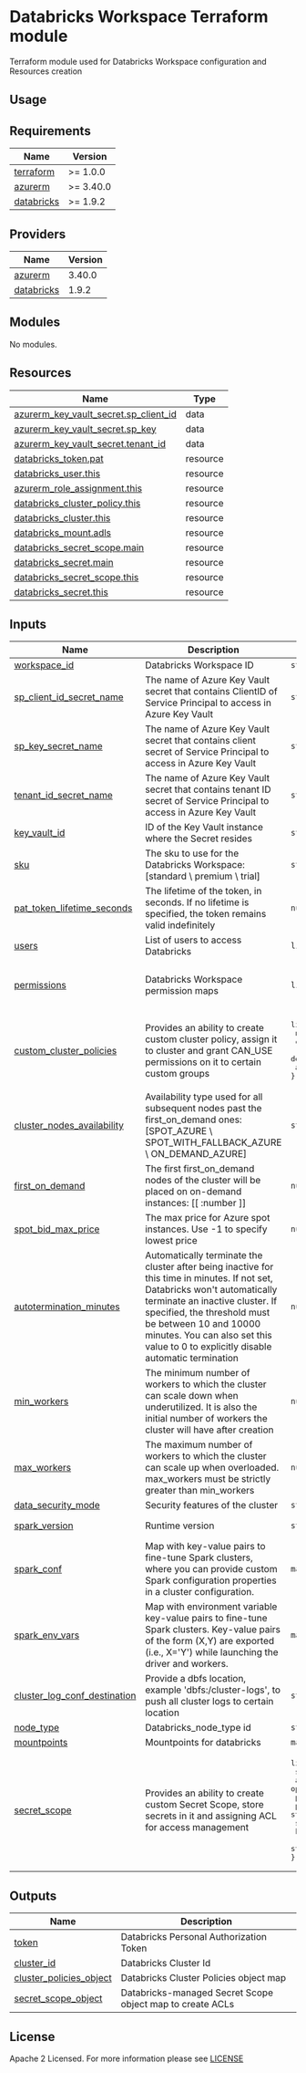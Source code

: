 # Databricks Workspace Terraform module
Terraform module used for Databricks Workspace configuration and Resources creation

## Usage

<!-- BEGIN_TF_DOCS -->
## Requirements

| Name                                                                         | Version   |
| ---------------------------------------------------------------------------- | --------- |
| <a name="requirement_terraform"></a> [terraform](#requirement\_terraform)    | >= 1.0.0  |
| <a name="requirement_azurerm"></a> [azurerm](#requirement\_azurerm)          | >= 3.40.0 |
| <a name="requirement_databricks"></a> [databricks](#requirement\_databricks) | >= 1.9.2  |

## Providers

| Name                                                                   | Version |
| ---------------------------------------------------------------------- | ------- |
| <a name="provider_azurerm"></a> [azurerm](#provider\_azurerm)          | 3.40.0  |
| <a name="provider_databricks"></a> [databricks](#provider\_databricks) | 1.9.2   |

## Modules

No modules.

## Resources

| Name                                                                                                                                      | Type     |
| ----------------------------------------------------------------------------------------------------------------------------------------- | -------- |
| [azurerm_key_vault_secret.sp_client_id](https://registry.terraform.io/providers/hashicorp/azurerm/latest/docs/resources/key_vault_secret) | data     |
| [azurerm_key_vault_secret.sp_key](https://registry.terraform.io/providers/hashicorp/azurerm/latest/docs/resources/key_vault_secret)       | data     |
| [azurerm_key_vault_secret.tenant_id](https://registry.terraform.io/providers/hashicorp/azurerm/latest/docs/resources/key_vault_secret)    | data     |
| [databricks_token.pat](https://registry.terraform.io/providers/databricks/databricks/latest/docs/resources/token)                         | resource |
| [databricks_user.this](https://registry.terraform.io/providers/databricks/databricks/latest/docs/resources/user)                          | resource |
| [azurerm_role_assignment.this](https://registry.terraform.io/providers/hashicorp/azurerm/latest/docs/resources/role_assignment)           | resource |
| [databricks_cluster_policy.this](https://registry.terraform.io/providers/databricks/databricks/latest/docs/resources/cluster_policy)      | resource |
| [databricks_cluster.this](https://registry.terraform.io/providers/databricks/databricks/latest/docs/resources/cluster)                    | resource |
| [databricks_mount.adls](https://registry.terraform.io/providers/databricks/databricks/latest/docs/resources/mount)                        | resource |
| [databricks_secret_scope.main](https://registry.terraform.io/providers/databricks/databricks/latest/docs/resources/secret_scope)          | resource |
| [databricks_secret.main](https://registry.terraform.io/providers/databricks/databricks/latest/docs/resources/secret)          | resource |
| [databricks_secret_scope.this](https://registry.terraform.io/providers/databricks/databricks/latest/docs/resources/secret_scope)          | resource |
| [databricks_secret.this](https://registry.terraform.io/providers/databricks/databricks/latest/docs/resources/secret)                      | resource |

## Inputs

| Name                                                                                                                          | Description                                                                                                                                                                                                                                                                                                 | Type                | Default                                                                                                          | Required |
|-------------------------------------------------------------------------------------------------------------------------------|-------------------------------------------------------------------------------------------------------------------------------------------------------------------------------------------------------------------------------------------------------------------------------------------------------------|---------------------|------------------------------------------------------------------------------------------------------------------|:--------:|
| <a name="input_workspace_id"></a> [workspace\_id](#input\_workspace\_id) | Databricks Workspace ID | `string` | n/a                                                                                                              | yes |
| <a name="input_sp_client_id_secret_name"></a> [sp\_client\_id\_secret\_name](#input\_sp\_client\_id\_secret\_name) | The name of Azure Key Vault secret that contains ClientID of Service Principal to access in Azure Key Vault | `string`| n/a                                                                                                              | yes |
| <a name="input_sp_key_secret_name"></a> [sp\_key\_secret\_name](#input\_sp\_key\_secret\_name)| The name of Azure Key Vault secret that contains client secret of Service Principal to access in Azure Key Vault | `string` | n/a                                                                                                              | yes |
| <a name="input_tenant_id_secret_name"></a> [tenant\_id\_secret\_name](#input\_tenant\_id\_secret\_name)| The name of Azure Key Vault secret that contains tenant ID secret of Service Principal to access in Azure Key Vault | `string` | n/a                                                                                                              | yes |
| <a name="input_key_vault_id"></a> [key\_vault\_id](#input\_key\_vault\_id) | ID of the Key Vault instance where the Secret resides | `string` | n/a                                                                                                              | yes |
| <a name="input_sku"></a> [sku](#input\_sku) | The sku to use for the Databricks Workspace: [standard \ premium \ trial] | `string` | "standard"                                                                                                       |    no    |
| <a name="input_pat_token_lifetime_seconds"></a> [pat\_token\_lifetime\_seconds](#input\_pat\_token\_lifetime\_seconds) | The lifetime of the token, in seconds. If no lifetime is specified, the token remains valid indefinitely | `number` | 315569520                                                                                                        | no |
| <a name="input_users"></a> [users](#input\_users)| List of users to access Databricks | `list(string)` | [] | no |
| <a name="input_permissions"></a> [permissions](#input\_permissions)| Databricks Workspace permission maps | `list(map(string))` | <pre> [{   <br>   object_id = null   <br>   role      = null <br> }] </pre> | no |
| <a name="input_custom_cluster_policies"></a> [custom\_cluster\_policies](#input\_custom\_cluster\_policies)  | Provides an ability to create custom cluster policy, assign it to cluster and grant CAN_USE permissions on it to certain custom groups | <pre>list(object({<br>  name       = string<br>  can_use    = list(string)<br>  definition = any<br>  assigned   = bool<br>}))</pre>  | <pre>[{<br>  name       = null<br>  can_use    = null<br>  definition = null<br>  assigned   = false<br>}]</pre> | no |
| <a name="input_cluster_nodes_availability"></a> [cluster\_nodes\_availability](#input\_cluster\_nodes\_availability) | Availability type used for all subsequent nodes past the first_on_demand ones: [SPOT_AZURE \  SPOT_WITH_FALLBACK_AZURE \  ON_DEMAND_AZURE] | `string` | null                                                                                                             | no |
| <a name="input_first_on_demand"></a> [first\_on\_demand](#input\_first\_on\_demand)| The first first_on_demand nodes of the cluster will be placed on on-demand instances: [[ \:number ]] | `number` | 0                                                                                                                | no |
| <a name="input_spot_bid_max_price"></a> [spot\_bid\_max\_price](#input\_spot\_bid\_max\_price) | The max price for Azure spot instances. Use -1 to specify lowest price | `number` | -1                                                                                                               | no |
| <a name="input_autotermination_minutes"></a> [autotermination\_minutes](#input\_autotermination\_minutes) | Automatically terminate the cluster after being inactive for this time in minutes. If not set, Databricks won't automatically terminate an inactive cluster. If specified, the threshold must be between 10 and 10000 minutes. You can also set this value to 0 to explicitly disable automatic termination | `number`| 15                                                                                                               | no |
| <a name="input_min_workers"></a> [min\_workers](#input\_min\_workers)| The minimum number of workers to which the cluster can scale down when underutilized. It is also the initial number of workers the cluster will have after creation | `number` | 1                                                                                                                | no |
| <a name="input_max_workers"></a> [max\_workers](#input\_max\_workers) | The maximum number of workers to which the cluster can scale up when overloaded. max_workers must be strictly greater than min_workers  | `number` | 2                                                                                                                | no |
| <a name="input_data_security_mode"></a> [data\_security\_mode](#input\_data\_security\_mode) | Security features of the cluster  | `string` | "NONE" | no |
| <a name="input_spark_version"></a> [spark\_version](#input\_spark\_version)  | Runtime version | `string` | "11.3.x-scala2.12"                                                                                               | no |
| <a name="input_spark_conf"></a> [spark\_conf](#input\_spark\_conf)| Map with key-value pairs to fine-tune Spark clusters, where you can provide custom Spark configuration properties in a cluster configuration. | `map(any)`  | {}                                                                                                               | no |
| <a name="input_spark_env_vars"></a> [spark_env_vars](#input\_spark_env_vars)| Map with environment variable key-value pairs to fine-tune Spark clusters. Key-value pairs of the form (X,Y) are exported (i.e., X='Y') while launching the driver and workers.| `map(any)`| {}                                                                                                               | no |
| <a name="input_cluster_log_conf_destination"></a> [cluster\_log\_conf\_destination](#input\_cluster\_log\_conf\_destination)  | Provide a dbfs location, example 'dbfs:/cluster-logs', to push all cluster logs to certain location | `string` | " "                                                                                                               | no |
| <a name="input_node_type"></a> [node\_type](#input\_node\_type)| Databricks_node_type id | `string` | "Standard_D3_v2"                                                                                                 | no |
| <a name="input_mountpoints"></a> [mountpoints](#input\_mountpoints) | Mountpoints for databricks | `map(any)`| null                                                                                                             | no |
| <a name="input_secret_scope"></a> [secret\_scope](#input\_secret\_scope) | Provides an ability to create custom Secret Scope, store secrets in it and assigning ACL for access management | <pre>list(object({<br>  scope_name = string<br>  acl = optional(list(object({<br>    principal  = string<br>    permission = string<br>  secrets = optional(list(object({<br>    key          = string<br>    string_value = string<br>})))<br></pre>  |  <pre>default = [{<br>  scope_name = null<br>  acl        = null<br>  can_use    = null<br>  secrets    = null<br>}]</pre>  | no |



## Outputs

| Name                                                                 | Description                             |
| -------------------------------------------------------------------- | --------------------------------------- |
| <a name="output_token"></a> [token](#output\_token)                  | Databricks Personal Authorization Token |
| <a name="output_cluster_id"></a> [cluster\_id](#output\_cluster\_id) | Databricks Cluster Id                   |
| <a name="output_cluster_policies_object"></a> [cluster\_policies\_object](#output\_cluster\_policies\_object) | Databricks Cluster Policies object map |
| <a name="output_secret_scope_object"></a> [secret_scope\_object](#output\_secret_scope\_object) | Databricks-managed Secret Scope object map to create ACLs |
<!-- END_TF_DOCS -->

## License

Apache 2 Licensed. For more information please see [LICENSE](https://github.com/data-platform-hq/terraform-databricks-databricks-runtime/blob/main/LICENSE)
